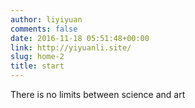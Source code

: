 ```yaml
---
author: liyiyuan
comments: false
date: 2016-11-18 05:51:48+00:00
link: http://yiyuanli.site/
slug: home-2
title: start
---
```


There is no limits between science and art
